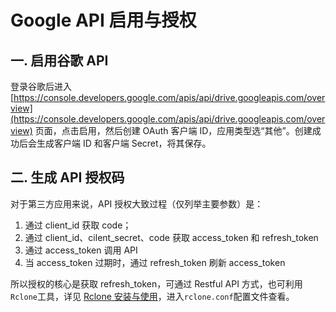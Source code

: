 # Google API 启用与授权

## 一. 启用谷歌 API

登录谷歌后进入 [https://console.developers.google.com/apis/api/drive.googleapis.com/overview](https://console.developers.google.com/apis/api/drive.googleapis.com/overview) 页面，点击启用，然后创建 OAuth 客户端 ID，应用类型选“其他”。创建成功后会生成客户端 ID 和客户端 Secret，将其保存。

## 二. 生成 API 授权码

对于第三方应用来说，API 授权大致过程（仅列举主要参数）是：

1. 通过 client\_id  获取 code；
2. 通过 client\_id、cilent\_secret、code 获取 access\_token 和 refresh\_token
3. 通过 access\_token 调用 API
4. 当 access\_token 过期时，通过 refresh\_token 刷新 access\_token

所以授权的核心是获取 refresh\_token，可通过 Restful API 方式，也可利用`Rclone`工具，详见 [Rclone 安装与使用](https://app.gitbook.com/@status/s/tech-docs/centos/get-started-of-rclone#er-pei-zhi-google-drive)，进入`rclone.conf`配置文件查看。


